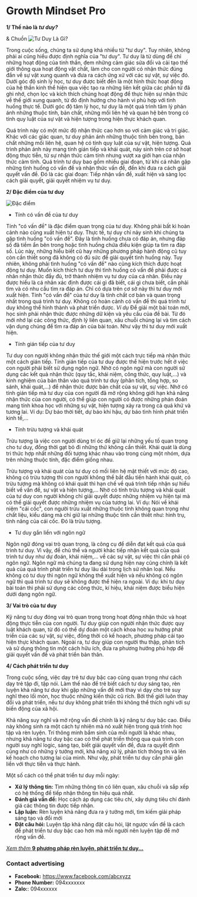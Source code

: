# Growth Mindset Pro
**1/ Thế nào là** ***tư duy?*** 

& Chuồn
![Tư Duy Là Gì?](https://c3nguyentatthanhhp.edu.vn/wp-content/uploads/2023/03/Tu-duy-la-gi-Vi-du-ve-tu-duy.jpg)

Trong cuộc sống, chúng ta sử dụng khá nhiều từ "tư duy". Tuy nhiên, không phải ai cũng hiểu được định nghĩa của "tư duy". Tư duy là từ dùng để chỉ những hoạt động của tinh thần, đem những cảm giác sửa đổi và cải tạo thế giới thông qua hoạt động vật chất, làm cho con người có nhận thức đúng đắn về sự vật xung quanh và đưa ra cách ứng xử với các sự vật, sự việc đó. Dưới góc độ sinh lý học, tư duy được biết đến là một hình thức hoạt động của hệ thần kinh thể hiện qua việc tạo ra những liên kết giữa các phần tử đã ghi nhớ, chọn lọc và kích thích chúng hoạt động để thực hiện sự nhận thức về thế giới xung quanh, từ đó định hướng cho hành vi phù hợp với tình huống thực tế. Dưới góc độ tâm lý học, tư duy là một quá trình tâm lý phản ánh những thuộc tính, bản chất, những mối liên hệ và quan hệ bên trong có tính quy luật của sự vật và hiện tượng trong hiện thực khách quan.

Quá trình này có một mức độ nhận thức cao hơn so vơi cảm giác và tri giác. Khác với các giác quan, tư duy phản ánh những thuộc tính bên trong, bản chất những mối liên hệ, quan hệ có tính quy luật của sự vật, hiện tượng. Quá trình phản ánh này mang tính gián tiếp và khái quát, nảy sinh trên cơ sở hoạt động thực tiễn, từ sự nhận thức cảm tính nhưng vượt xa giới hạn của nhận thức cảm tính. Quá trình tư duy bao gồm nhiều giai đoạn, từ khi cá nhân gặp những tình huống có vấn đề và nhận thức vấn đề, đến khi đưa ra cách giải quyết vấn đề. Đó là các giai đoạn: Tiếp nhận vấn đề, xuất hiện và sàng lọc cách giải quyết, giải quyết nhiệm vụ tư duy.

**2/ Đặc điểm của tư duy**

![Đặc điểm](https://r73troypb4obj.vcdn.cloud/website02/uploads/images/623050b61a1b854d4e901e4f/tim-hieu-ve-tu-duy-la-gi-cung-clevai-math.jpg)

- Tính có vấn đề của tư duy

Tính "có vấn đề" là đặc điểm quan trọng của tư duy. Không phải bất kì hoàn cảnh nào cũng xuất hiện tư duy. Thực tế, tư duy chỉ nảy sinh khi chúng ta gặp tình huống "có vấn đề". Đây là tình huống chưa có đáp án, nhưng đáp số đã tiềm ẩn bên trong hoặc tình huống chứa điều kiện giúp ta tìm ra đáp số. Lúc này, những hiểu biết cũ hay những phương pháp hành động cũ tuy còn cần thiết song đã không có đủ sức để giải quyết tình huống này. Tuy nhiên, không phải tình huống "có vấn đề" nào cũng kích thích được hoạt động tư duy. Muốn kích thích tư duy thì tình huống có vấn đề phải được cá nhân nhận thức đầy đủ, trở thành nhiệm vụ tư duy của cá nhân. Điều này được hiểu là cá nhân xác định được cái gì đã biết, cái gì chưa biết, cần phải tìm và có nhu cầu tìm ra đáp án. Chỉ có dựa trên cơ sở này thì tư duy mới xuất hiện. Tính "có vấn đề" của tư duy là tính chất cơ bản và quan trọng nhất trong quá trình tư duy. Không có hoàn cảnh có vấn đề thì quá trình tư duy không thể hình thành và phát triển được. 
*Ví dụ* Để giải một bài toán mới, học sinh phải nhận thức được những dữ kiện và yêu cầu của đề bài. Từ đó mới nhớ lại các công thức, định lý liên quan, xâu chuỗi chúng lại và tìm cách vận dụng chúng để tìm ra đáp án của bài toán. Như vậy thì tư duy mới xuất hiện.
- Tính gián tiếp của tư duy

Tư duy con người không nhận thức thế giới một cách trực tiếp mà  nhận thức một cách gián tiếp. Tính gián tiếp của tư duy được thể hiện trước hết ở việc con người phải biết sử dụng ngôn ngữ. Nhờ có ngôn ngữ mà con người sử dụng các kết quả nhận thức (quy tắc, khái niệm, công thức, quy luật,...) và kinh nghiệm của bản thân vào quá trình tư duy (phân tích, tổng hợp, so sánh, khái quát,...) để nhận thức được bản chất của sự vật, sự việc. Nhờ có tính gián tiếp mà tư duy của con người đã mở rộng không giới hạn khả năng nhận thức của con người, có thể giúp con người có được những phán đoán mang tính khoa học với những sự vật, hiện tượng xảy ra trong cả quá khứ và tương lai. Ví dụ: Dự báo thời tiết, dự báo khí hậu, dự báo tình hình phát triển kinh tế,...
- Tính trừu tượng và khái quát

Trừu tượng là việc con người dùng trí óc để giữ lại những yếu tố quan trọng cho tư duy, đồng thời gạt bỏ đi những thứ không cần thiết. Khái quát là dùng tri thức hợp nhất những đối tượng khác nhau vào trong cùng một nhóm, dựa trên những thuộc tính, đặc điểm giống nhau.

Trừu tượng và khái quát của tư duy có mối liên hệ mật thiết với mức độ cao, không có trừu tượng thì con người không thể bắt đầu tiến hành khái quát, có trừu tượng mà không có khái quát thì hạn chế về quá trình tiếp nhận sự hiểu biết về vấn đề, sự vật và hiện tượng,... Nhờ có tính trừu tượng và khái quát của tư duy con người không chỉ giải quyết được những nhiệm vụ hiện tại mà có thể giải quyết được những nhiệm vụ của tương lai. Ví dụ: Nói về khái niệm "cái cốc", con người trừu xuất những thuộc tính không quan trọng như chất liệu, kiểu dáng mà chỉ giữ lại những thuộc tính cần thiết như: hình trụ, tính năng của cái cốc. Đó là trừu tượng.
- Tư duy gắn liền với ngôn ngữ

Ngôn ngữ đóng vai trò quan trọng, là công cụ để diễn đạt kết quả của quá trình tư duy. Vì vậy, để chủ thể và người khác tiếp nhận kết quả của quá trình tư duy như dự đoán, khái niệm,... về các sự vật, sự việc thì cần phải có ngôn ngữ. Ngôn ngữ mà chúng ta đang sử dụng hiện nay cũng chính là kết quả của quá trình phát triển tư duy lâu dài trong lịch sử nhân loại.  Nếu không có tư duy thì ngôn ngữ không thể xuất hiện và nếu không có ngôn ngữ thì quá trình tư duy sẽ không được thể hiện ra ngoài. Ví dụ: khi tư duy bài toán thì phải sử dụng các công thức, kí hiệu, khái niệm được biểu hiện dưới dạng ngôn ngữ.

**3/ Vai trò của tư duy**

Kỹ năng tư duy đóng vai trò quan trọng trong hoạt động nhận thức và hoạt động thực tiễn của con người. Tư duy giúp con người nhận thức được quy luật khách quan, từ đó có thể dự đoán một cách khoa học xu hướng phát triển của các sự vật, sự việc, đồng thời có kế hoạch, phương pháp cải tạo hiện thực khách quan. Ngoài ra, tư duy giúp con người thu thập, phân tích và sử dụng thông tin một cách hữu ích, đưa ra phương hướng phù hợp để giải quyết vấn đề và phát triển bản thân.

**4/ Cách phát triển tư duy**

Trong cuộc sống, việc dạy trẻ tư duy bậc cao cũng quan trọng như cách dạy trẻ tập đi, tập nói. Làm thế nào để trẻ biết cách tư duy sáng tạo, rèn luyện khả năng tư duy khi gặp những vấn đề mới thay vì dạy cho trẻ suy nghĩ theo lối mòn, học thuộc những kiến thức cũ rích. Bởi thế giới luôn thay đổi và phát triển, nếu tư duy không phát triển thì không thể thích nghi với sự biến động của xã hội.

Khả năng suy nghĩ và mở rộng vấn đề chính là kỹ năng tư duy bậc cao. Điều này không sinh ra một cách tự nhiên mà nó xuất hiện trong quá trình học tập và rèn luyện. Trí thông minh bẩm sinh của mỗi người là khác nhau, nhưng khả năng tư duy bậc cao có thể phát triển thông qua quá trình con người suy nghĩ logic, sáng tạo, biết giải quyết vấn đề, đưa ra quyết định cũng như có những ý tưởng mới, khả năng xử lý, phân tích thông tin và lên kế hoạch cho tương lai của mình. Như vậy, phát triển tư duy cần phải gắn liền với thực tiễn và thực hành.

Một số cách có thể phát triển tư duy mỗi ngày:
- **Xử lý thông tin:** Tìm những thông tin có liên quan, xâu chuỗi và sắp xếp có hệ thống để tiếp nhận thông tin hiệu quả nhất.
- **Đánh giá vấn đề:** Học cách áp dụng các tiêu chí, xây dựng tiêu chí đánh giá các thông tin được tiếp nhận.
- **Lập luận:** Rèn luyện khả năng đưa ra ý tưởng mới, tìm kiếm giải pháp sáng tạo và đổi mới
- **Đặt câu hỏi:** Luyện tập khả năng đặt câu hỏi, lật ngược vấn đề là cách để phát triển tư duy bậc cao hơn mà mỗi người nên luyện tập để mở rộng vấn đề.

[*Xem thêm* **9 phương pháp rèn luyện, phát triển tư duy...**](https://careerbuilder.vn/vi/talentcommunity/9-phuong-phap-ren-luyen-tu-duy.35A4F288.html)


### Contact advertising

- **Facebook:** https://www.facebook.com/abcxyzz
- **Phone Number:** 094xxxxxxx
- **Zalo:**: 094xxxxxx

